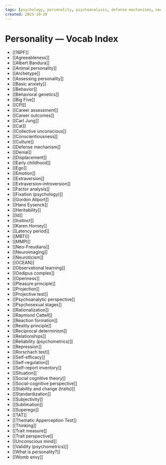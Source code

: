 ```yaml
---
tags: [psychology, personality, psychoanalysis, defense-mechanisms, neo-freudians, social-cognitive, traits, big-five, assessment, mbti]
created: 2025-10-20
---
```

# Personality — Vocab Index

- [[16PF]]
- [[Agreeableness]]
- [[Albert Bandura]]
- [[Animal personality]]
- [[Archetype]]
- [[Assessing personality]]
- [[Basic anxiety]]
- [[Behavior]]
- [[Behavioral genetics]]
- [[Big Five]]
- [[CPI]]
- [[Career assessment]]
- [[Career outcomes]]
- [[Carl Jung]]
- [[Cat]]
- [[Collective unconscious]]
- [[Conscientiousness]]
- [[Culture]]
- [[Defense mechanism]]
- [[Denial]]
- [[Displacement]]
- [[Early childhood]]
- [[Ego]]
- [[Emotion]]
- [[Extraversion]]
- [[Extraversion–introversion]]
- [[Factor analysis]]
- [[Fixation (psychology)]]
- [[Gordon Allport]]
- [[Hans Eysenck]]
- [[Heritability]]
- [[Id]]
- [[Instinct]]
- [[Karen Horney]]
- [[Latency period]]
- [[MBTI]]
- [[MMPI]]
- [[Neo-Freudians]]
- [[Neuroimaging]]
- [[Neuroticism]]
- [[OCEAN]]
- [[Observational learning]]
- [[Oedipus complex]]
- [[Openness]]
- [[Pleasure principle]]
- [[Projection]]
- [[Projective test]]
- [[Psychoanalytic perspective]]
- [[Psychosexual stages]]
- [[Rationalization]]
- [[Raymond Cattell]]
- [[Reaction formation]]
- [[Reality principle]]
- [[Reciprocal determinism]]
- [[Relationships]]
- [[Reliability (psychometrics)]]
- [[Repression]]
- [[Rorschach test]]
- [[Self-efficacy]]
- [[Self-regulation]]
- [[Self-report inventory]]
- [[Situation]]
- [[Social cognitive theory]]
- [[Social-cognitive perspective]]
- [[Stability and change (traits)]]
- [[Standardization]]
- [[Subjectivity]]
- [[Sublimation]]
- [[Superego]]
- [[TAT]]
- [[Thematic Apperception Test]]
- [[Thinking]]
- [[Trait measure]]
- [[Trait perspective]]
- [[Unconscious mind]]
- [[Validity (psychometrics)]]
- [[What is personality?]]
- [[Womb envy]]
